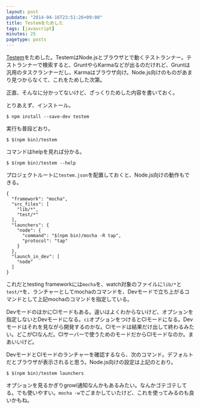 ```yaml
---
layout: post
pubdate: "2014-04-16T23:51:26+09:00"
title: Testemをためした
tags: [javascript]
minutes: 25
pagetype: posts
---
```

[Testem](https://github.com/airportyh/testem)をためした。TestemはNode.jsとブラウザとで動くテストランナー。テストランナーで検索すると、GruntやらKarmaなどが出るのだけれど、Gruntは汎用のタスクランナーだし、Karmaはブラウザ向け。Node.js向けのものがあまり見つからなくて、これをためした次第。

正直、そんなに分かってないけど、ざっくりためした内容を書いておく。

とりあえず、インストール。

    $ npm install --save-dev testem 

実行も普段どおり。

    $ $(npm bin)/testem

コマンドはhelpを見れば分かる。

    $ $(npm bin)/testem --help

プロジェクトルートに`testem.json`を配置しておくと、Node.js向けの動作もできる。

    {                                                                               
      "framework": "mocha",                                                         
      "src_files": [                                                                
        "lib/*",                                                                    
        "test/*"
      ],                                                                            
      "launchers": {                                                                
        "node": {                                                                   
          "command": "$(npm bin)/mocha -R tap",                                     
          "protocol": "tap"                                                         
        }                                                                           
      },                                                                            
      "launch_in_dev": [                                                            
        "node"                                                                      
      ]                                                                             
    }  

これだとtesting frameworkには`mocha`を、watch対象のファイルに`lib/*`と`test/*`を、ランチャーとしてmochaのコマンドを、Devモードで立ち上がるコマンドとして上記mochaのコマンドを指定している。


DevモードのほかにCIモードもある。違いはよくわからないけど、オプションを指定しないとDevモードになる。`ci`オプションをつけるとCIモードになる。Devモードはそれを見ながら開発するのかな。CIモードは結果だけ出して終わるみたい。どこがCIなんだ。CIサーバーで使うためのモードだからCIモードなのか。まあいいけど。

DevモードとCIモードのランチャーを確認するなら、次のコマンド。デフォルトだとブラウザが表示されると思う。Node.js向けの設定は上記のとおり。

    $ $(npm bin)/testem launchers

オプションを見るかぎりgrowl通知なんかもあるみたい。なんかゴテゴテしてる。でも使いやすい。`mocha -w`でごまかしていたけど、これを使ってみるのも良いかもね。

